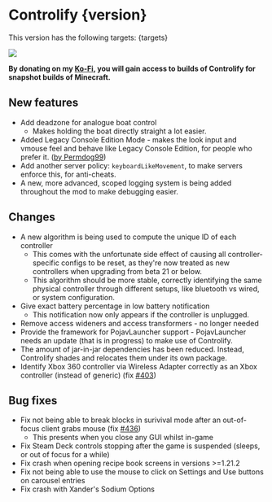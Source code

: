 # Controlify {version}

This version has the following targets:
{targets}

[![](https://short.isxander.dev/bisect-img)](https://short.isxander.dev/bisect)

**By donating on my [Ko-Fi](https://ko-fi.com/isxander), you will gain access to builds of Controlify for snapshot
builds of Minecraft.**

## New features

- Add deadzone for analogue boat control
  - Makes holding the boat directly straight a lot easier.
- Added Legacy Console Edition Mode - makes the look input and vmouse feel and behave like Legacy Console Edition,
  for people who prefer it. ([by Permdog99](https://github.com/isXander/Controlify/pull/455))
- Add another server policy: `keyboardLikeMovement`, to make servers enforce this, for anti-cheats.
- A new, more advanced, scoped logging system is being added throughout the mod to make debugging easier.

## Changes

- A new algorithm is being used to compute the unique ID of each controller
  - This comes with the unfortunate side effect of causing all controller-specific configs to be reset, as they're now
    treated as new controllers when upgrading from beta 21 or below.
  - This algorithm should be more stable, correctly identifying the same physical controller through different
    setups, like bluetooth vs wired, or system configuration.
- Give exact battery percentage in low battery notification
  - This notification now only appears if the controller is unplugged.
- Remove access wideners and access transformers - no longer needed
- Provide the framework for PojavLauncher support - PojavLauncher needs an update (that is in progress) to make
  use of Controlify.
- The amount of jar-in-jar dependencies has been reduced. Instead, Controlify shades and relocates them under its
  own package.
- Identify Xbox 360 controller via Wireless Adapter correctly as an Xbox controller (instead of generic) (fix [#403](https://github.com/isXander/Controlify/issue/403))

## Bug fixes

- Fix not being able to break blocks in surivival mode after an out-of-focus client grabs mouse (fix [#436](https://github.com/isXander/Controlify/issue/436))
  - This presents when you close any GUI whilst in-game
- Fix Steam Deck controls stopping after the game is suspended (sleeps, or out of focus for a while)
- Fix crash when opening recipe book screens in versions >=1.21.2
- Fix not being able to use the mouse to click on Settings and Use buttons on carousel entries
- Fix crash with Xander's Sodium Options

